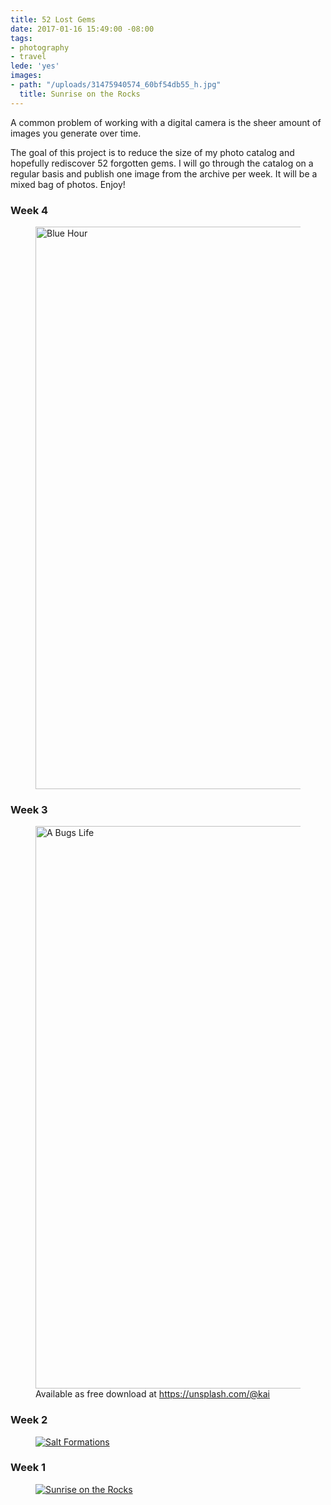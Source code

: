 ```yaml
---
title: 52 Lost Gems
date: 2017-01-16 15:49:00 -08:00
tags:
- photography
- travel
lede: 'yes'
images:
- path: "/uploads/31475940574_60bf54db55_h.jpg"
  title: Sunrise on the Rocks
---
```


A common problem of working with a digital camera is the sheer amount of images you generate over time.

The goal of this project is to reduce the size of my photo catalog and hopefully rediscover 52 forgotten gems. I will go through the catalog on a regular basis and publish one image from the archive per week. It will be a mixed bag of photos. Enjoy!

### Week 4

<figure>
<a name="week04" data-flickr-embed="true" data-footer="true" href="https://www.flickr.com/photos/kaigradert/32056121750/in/album-72157663559026033/" title="Blue Hour">
<img src="https://c1.staticflickr.com/1/561/32056121750_ef06ff9d71_h.jpg" width="1600" height="900" alt="Blue Hour"></a>
<figcaption>
</figcaption>
</figure>

### Week 3

<figure>
<a name="week03" data-flickr-embed="true" data-footer="true" href="https://www.flickr.com/photos/kaigradert/32381214115/in/album-72157677641911010/" title="A Bugs Life">
<img src="https://c1.staticflickr.com/1/744/32381214115_7b0cf3eb7e_h.jpg" width="1600" height="900" alt="A Bugs Life"></a>
<figcaption>
Available as free download at <a href="https://unsplash.com/@kai" target="_blank">https://unsplash.com/@kai</a>
</figcaption>
</figure>

### Week 2

<figure>
<a name="week02" data-flickr-embed="true" data-footer="true" href="https://www.flickr.com/photos/kaigradert/32222374481/in/album-72157663559026033/" title="Salt Formations">
<img src="https://c1.staticflickr.com/1/586/32222374481_f1ea56102f_h.jpg" alt="Salt Formations"></a>
<figcaption>
</figcaption>
</figure>

### Week 1

<figure>
<a name="week01" data-flickr-embed="true" data-footer="true" href="https://www.flickr.com/photos/kaigradert/31475940574/in/album-72157663559026033/" title="Sunrise on the Rocks">
<img src="https://c1.staticflickr.com/1/763/31475940574_60bf54db55_h.jpg" alt="Sunrise on the Rocks"></a>
<figcaption>
</figcaption>
</figure>

<script async src="//embedr.flickr.com/assets/client-code.js" charset="utf-8"></script>